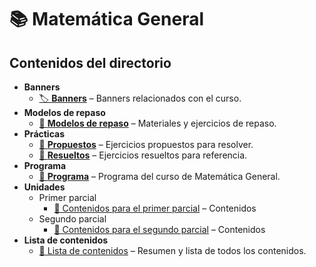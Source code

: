 # 📚 Matemática General
##  **Contenidos del directorio**  
- **Banners**  
  - [🏷️ **Banners**](./Banners) – Banners relacionados con el curso.  
- **Modelos de repaso**  
  - [📘 **Modelos de repaso**](./Modelos_de_repaso) – Materiales y ejercicios de repaso.  
- **Prácticas**  
  - [📝 **Propuestos**](./Practicas/Propuestos) – Ejercicios propuestos para resolver.  
  - [📝 **Resueltos**](./Practicas/Resueltos) – Ejercicios resueltos para referencia.  
- **Programa**  
  - [📄 **Programa**](./Programa) – Programa del curso de Matemática General.  
- **Unidades**
  - Primer parcial
    - [📌 Contenidos para el primer parcial](./Programa) – Contenidos
  - Segundo parcial
    - [📌 Contenidos para el segundo parcial](./Programa) – Contenidos
- **Lista de contenidos**  
  - [📄 Lista de contenidos](./lista_de_contenidos.md) – Resumen y lista de todos los contenidos. 
